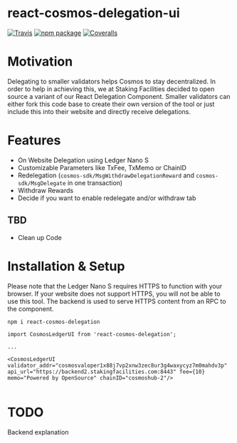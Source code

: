# react-cosmos-delegation-ui

[![Travis][build-badge]][build]
[![npm package][npm-badge]][npm]
[![Coveralls][coveralls-badge]][coveralls]

[build-badge]: https://img.shields.io/travis/user/repo/master.png?style=flat-square
[build]: https://travis-ci.org/user/repo

[npm-badge]: https://img.shields.io/npm/v/npm-package.png?style=flat-square
[npm]: https://www.npmjs.com/package/react-cosmos-delegation

[coveralls-badge]: https://img.shields.io/coveralls/user/repo/master.png?style=flat-square
[coveralls]: https://coveralls.io/github/user/repo

# Motivation

Delegating to smaller validators helps Cosmos to stay decentralized. In order to help in achieving this, we at Staking Facilities decided to open source a variant of our React Delegation Component. Smaller validators can either fork this code base to create their own version of the tool or just include this into their website and directly receive delegations.

# Features

* On Website Delegation using Ledger Nano S
* Customizable Parameters like TxFee, TxMemo or ChainID
* Redelegation (`cosmos-sdk/MsgWithdrawDelegationReward` and `cosmos-sdk/MsgDelegate` in one transaction)
* Withdraw Rewards
* Decide if you want to enable redelegate and/or withdraw tab


TBD
------

* Clean up Code

# Installation & Setup

Please note that the Ledger Nano S requires HTTPS to function with your browser. If your website does not support HTTPS, you will not be able to use this tool. The backend is used to serve HTTPS content from an RPC to the component.

```
npm i react-cosmos-delegation
```

```JS
import CosmosLedgerUI from 'react-cosmos-delegation';

...

<CosmosLedgerUI validator_addr="cosmosvaloper1x88j7vp2xnw3zec8ur3g4waxycyz7m0mahdv3p" api_url="https://backend2.stakingfacilities.com:8443" fee={10} memo="Powered by OpenSource" chainID="cosmoshub-2"/>


```

# TODO
Backend explanation

